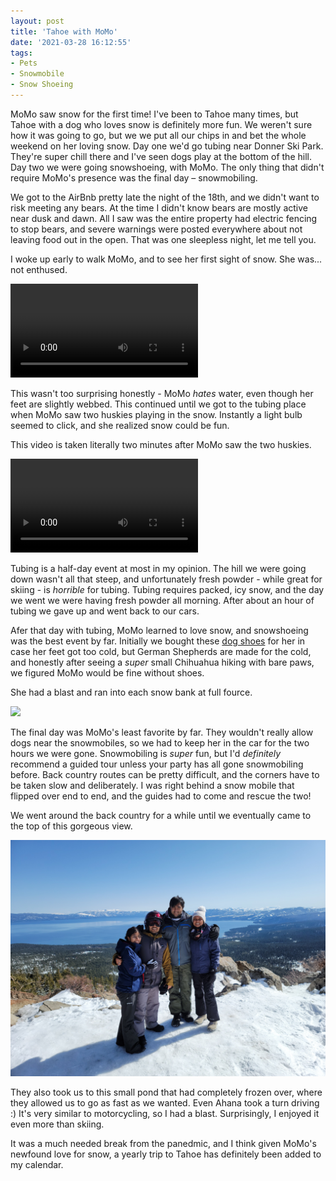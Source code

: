 ```yaml
---
layout: post
title: 'Tahoe with MoMo'
date: '2021-03-28 16:12:55'
tags:
- Pets
- Snowmobile
- Snow Shoeing
---
```


MoMo saw snow for the first time! I've been to Tahoe many times, but Tahoe with a dog who loves snow is definitely more fun. We weren't sure how it was going to go, but we we put all our chips in and bet the whole weekend on her loving snow. Day one we'd go tubing near Donner Ski Park. They're super chill there and I've seen dogs play at the bottom of the hill. Day two we were going snowshoeing, with MoMo. The only thing that didn't require MoMo's presence was the final day – snowmobiling.

We got to the AirBnb pretty late the night of the 18th, and we didn't want to risk meeting any bears. At the time I didn't know bears are mostly active near dusk and dawn. All I saw was the entire property had electric fencing to stop bears, and severe warnings were posted everywhere about not leaving food out in the open. That was one sleepless night, let me tell you.

I woke up early to walk MoMo, and to see her first sight of snow. She was... not enthused.

<video controls>
    <source src="/images/2021/03/momo_hates_snow.mp4" type="video/mp4">
    Your browser does not support videos.
</video>

This wasn't too surprising honestly - MoMo _hates_ water, even though her feet are slightly webbed. This continued until we got to the tubing place when MoMo saw two huskies playing in the snow. Instantly a light bulb seemed to click, and she realized snow could be fun.

This video is taken literally two minutes after MoMo saw the two huskies.

<video controls>
    <source src="/images/2021/03/momo_loves_snow.mp4" type="video/mp4">
    Your browser does not support videos.
</video>

Tubing is a half-day event at most in my opinion. The hill we were going down wasn't all that steep, and unfortunately fresh powder - while great for skiing - is _horrible_ for tubing. Tubing requires packed, icy snow, and the day we went we were having fresh powder all morning. After about an hour of tubing we gave up and went back to our cars.

Afer that day with tubing, MoMo learned to love snow, and snowshoeing was the best event by far. Initially we bought these [dog shoes](https://www.chewy.com/ultra-paws-durable-dog-boots-4-count/dp/56633?utm_source=google-product&utm_medium=cpc&utm_campaign=hg&utm_content=Ultra%20Paws&utm_term=&gclid=Cj0KCQjw0oCDBhCPARIsAII3C_GQmoYhdDx6UuqFupeXaBNhM4ZE5Je9nEIh5BCbgNbj_AoUGH0zjZUaArYtEALw_wcB) for her in case her feet got too cold, but German Shepherds are made for the cold, and honestly after seeing a _super_ small Chihuahua hiking with bare paws, we figured MoMo would be fine without shoes.

She had a blast and ran into each snow bank at full fource.

![](/images/2021/03/snowshoeing.jpg)

The final day was MoMo's least favorite by far. They wouldn't really allow dogs near the snowmobiles, so we had to keep her in the car for the two hours we were gone. Snowmobiling is _super_ fun, but I'd _definitely_ recommend a guided tour unless your party has all gone snowmobiling before. Back country routes can be pretty difficult, and the corners have to be taken slow and deliberately. I was right behind a snow mobile that flipped over end to end, and the guides had to come and rescue the two!

We went around the back country for a while until we eventually came to the top of this gorgeous view.

![](/images/2021/03/snowmobile_view.jpg)

They also took us to this small pond that had completely frozen over, where they allowed us to go as fast as we wanted. Even Ahana took a turn driving :) It's very similar to motorcycling, so I had a blast. Surprisingly, I enjoyed it even more than skiing.

It was a much needed break from the panedmic, and I think given MoMo's newfound love for snow, a yearly trip to Tahoe has definitely been added to my calendar.